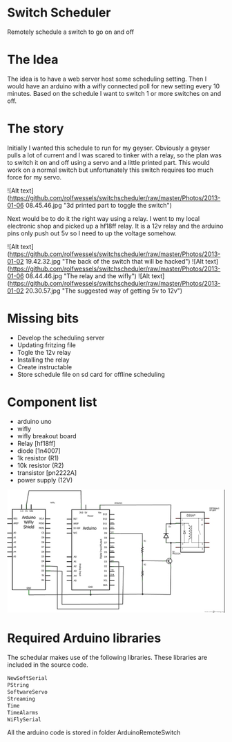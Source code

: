 Switch Scheduler
===============

Remotely schedule a switch to go on and off

The Idea
============
The idea is to have a web server host some scheduling setting. Then I would have an arduino with a wifly connected poll for new setting every 10 minutes. Based on the schedule I want to switch 1 or more switches on and off.

The story
==============
Initially I wanted this schedule to run for my geyser. Obviously a geyser pulls a lot of current and I was scared to tinker with a relay, so the plan was to switch it on and off using a servo and a little printed part. This would work on a normal switch but unfortunately this switch requires too much force for my servo. 

![Alt text](https://github.com/rolfwessels/switchscheduler/raw/master/Photos/2013-01-06 08.45.46.jpg "3d printed part to toggle the switch")

Next would be to do it the right way using a relay. I went to my local electronic shop and picked up a hf18ff relay. It is a 12v relay and the arduino pins only push out 5v so I need to up the voltage somehow.

![Alt text](https://github.com/rolfwessels/switchscheduler/raw/master/Photos/2013-01-02 19.42.32.jpg "The back of the switch that will be hacked")
![Alt text](https://github.com/rolfwessels/switchscheduler/raw/master/Photos/2013-01-06 08.44.46.jpg "The relay and the wifly")
![Alt text](https://github.com/rolfwessels/switchscheduler/raw/master/Photos/2013-01-02 20.30.57.jpg "The suggested way of getting 5v to 12v")

Missing bits
=============

- Develop the scheduling server
- Updating fritzing file
- Togle the 12v relay
- Installing the relay
- Create instructable
- Store schedule file on sd card for offline scheduling



Component list
===============

- arduino uno
- wifly
- wifly breakout board
- Relay [hf18ff]
- diode [1n4007]
- 1k resistor (R1)
- 10k resistor (R2)
- transistor [pn2222A]
- power supply (12V)

![Alt text](https://github.com/rolfwessels/switchscheduler/raw/master/Photos/12vRelayBoard_schem.jpg "The circuit")


Required Arduino libraries
==============================

The schedular makes use of the following libraries. These libraries are included in the source code.
```AJson
NewSoftSerial
PString
SoftwareServo
Streaming
Time
TimeAlarms
WiFlySerial
```
All the arduino code is stored in folder ArduinoRemoteSwitch

